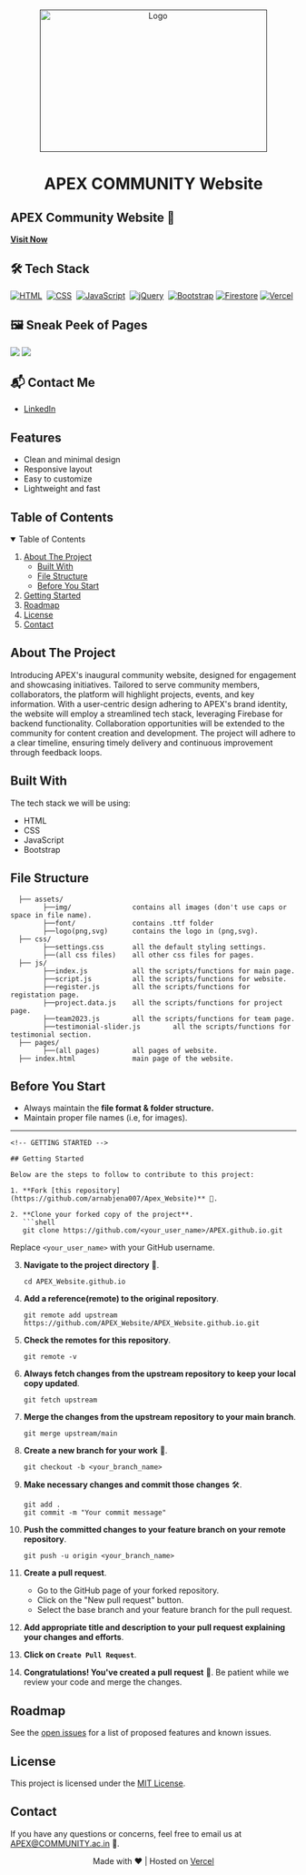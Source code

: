 <!-- PROJECT LOGO -->
<br />
<p align="center">
  <a href="">
    <img src="./assets/logo.svg" alt="Logo" width="400" height="250">
  </a>
  <h1 align="center">APEX COMMUNITY Website</h1>
</p>

## APEX Community Website 🔗
[**Visit Now**](https://apex-website-glues.vercel.app/)

## 🛠️ Tech Stack
[![HTML](https://img.shields.io/badge/HTML5-%23E34F26.svg?&style=for-the-badge&logo=html5&logoColor=white)](https://github.com/arnabjena007/Portfolio-Website/search?l=html)&nbsp;
[![CSS](https://img.shields.io/badge/CSS3-%231572B6.svg?&style=for-the-badge&logo=css3&logoColor=white)](https://github.com/arnabjena007/Portfolio-Website/search?l=css)&nbsp;
[![JavaScript](https://img.shields.io/badge/JavaScript-%23323330.svg?&style=for-the-badge&logo=javascript&logoColor=%23F7DF1E)](https://github.com/arnabjena007/Portfolio-Website/search?l=javascript)&nbsp;
[![jQuery](https://img.shields.io/badge/jQuery-%230769AD.svg?style=for-the-badge&logo=jquery&logoColor=white)](https://github.com/arnabjena007/Portfolio-Website/search?l=javascript)&nbsp;
[![Bootstrap](https://img.shields.io/badge/Bootstrap-%23563D7C.svg?style=for-the-badge&logo=bootstrap&logoColor=white)](https://github.com/arnabjena007/Portfolio-Website/search?l=css)
[![Firestore](https://img.shields.io/badge/Firestore-%23FFA500.svg?style=for-the-badge&logo=firebase&logoColor=white)](https://firebase.google.com/docs/firestore)
[![Vercel](https://img.shields.io/badge/Vercel-%23FF0000.svg?style=for-the-badge&logo=vercel&logoColor=white)](https://vercel.com/)

## 🖼️ Sneak Peek of Pages
<img src="./assets/1.png">
<img src="./assets/2.png">

## 📬 Contact Me
- [LinkedIn](https://www.linkedin.com/in/arnabjena/)

## Features
- Clean and minimal design
- Responsive layout
- Easy to customize
- Lightweight and fast

## Table of Contents
<details open="open">
  <summary>Table of Contents</summary>
  <ol>
    <li>
      <a href="#about-the-project">About The Project</a>
      <ul>
        <li><a href="#built-with">Built With</a></li>
        <li><a href="#file-structure">File Structure</a></li>
        <li><a href="#before-you-start"> Before You Start</a></li>
      </ul>
    </li>
    <li><a href="#getting-started">Getting Started</a></li>
    <li><a href="#roadmap">Roadmap</a></li>
    <li><a href="#license">License</a></li>
    <li><a href="#contact">Contact</a></li>
  </ol>
</details>

<!-- ABOUT THE PROJECT -->

## About The Project

Introducing APEX's inaugural community website, designed for engagement and showcasing initiatives. Tailored to serve community members, collaborators, the platform will highlight projects, events, and key information. With a user-centric design adhering to APEX's brand identity, the website will employ a streamlined tech stack, leveraging Firebase for backend functionality. Collaboration opportunities will be extended to the community for content creation and development. The project will adhere to a clear timeline, ensuring timely delivery and continuous improvement through feedback loops. 

## Built With

The tech stack we will be using:

- HTML
- CSS
- JavaScript
- Bootstrap

<!-- USAGE EXAMPLES -->

## File Structure

```
  ├── assets/
        ├──img/               contains all images (don't use caps or space in file name).
        ├──font/              contains .ttf folder
        ├──logo(png,svg)      contains the logo in (png,svg).
  ├── css/
        ├──settings.css       all the default styling settings.
        ├──(all css files)    all other css files for pages.
  ├── js/
        ├──index.js           all the scripts/functions for main page.
        ├──script.js          all the scripts/functions for website.
        ├──register.js        all the scripts/functions for registation page.
        ├──project.data.js    all the scripts/functions for project page.
        ├──team2023.js        all the scripts/functions for team page.
        ├──testimonial-slider.js        all the scripts/functions for testimonial section.
  ├── pages/
        ├──(all pages)        all pages of website.
  ├── index.html              main page of the website.
```

<!-- NOTE -->

## Before You Start

- Always maintain the **file format & folder structure.**
- Maintain proper file names (i.e, for images).

---

<!-- GETTING STARTED -->

```
<!-- GETTING STARTED -->

## Getting Started

Below are the steps to follow to contribute to this project:

1. **Fork [this repository](https://github.com/arnabjena007/Apex_Website)** 🍴.

2. **Clone your forked copy of the project**.
   ```shell
   git clone https://github.com/<your_user_name>/APEX.github.io.git
   ```
   Replace `<your_user_name>` with your GitHub username.

3. **Navigate to the project directory** 📁.
   ```shell
   cd APEX_Website.github.io
   ```

4. **Add a reference(remote) to the original repository**.
   ```shell
   git remote add upstream https://github.com/APEX_Website/APEX_Website.github.io.git
   ```

5. **Check the remotes for this repository**.
   ```shell
   git remote -v
   ```

6. **Always fetch changes from the upstream repository to keep your local copy updated**.
   ```shell
   git fetch upstream
   ```

7. **Merge the changes from the upstream repository to your main branch**.
   ```shell
   git merge upstream/main
   ```

8. **Create a new branch for your work** 🌿.
   ```shell
   git checkout -b <your_branch_name>
   ```

9. **Make necessary changes and commit those changes** 🛠️.
   ```shell
   git add .
   git commit -m "Your commit message"
   ```

10. **Push the committed changes to your feature branch on your remote repository**.
    ```shell
    git push -u origin <your_branch_name>
    ```

11. **Create a pull request**.
    - Go to the GitHub page of your forked repository.
    - Click on the "New pull request" button.
    - Select the base branch and your feature branch for the pull request.

12. **Add appropriate title and description to your pull request explaining your changes and efforts**.

13. **Click on `Create Pull Request`**.

14. **Congratulations! You've created a pull request** 🎉. Be patient while we review your code and merge the changes.

<!-- ROADMAP -->

## Roadmap

See the [open issues](https://github.com/APEX_Website) for a list of proposed features and known issues.

<!-- LICENSE -->

## License

This project is licensed under the [MIT License](LICENSE).

<!-- CONTACT -->

## Contact

If you have any questions or concerns, feel free to email us at APEX@COMMUNITY.ac.in 📧.

<p align="center">Made with ❤️ | Hosted on <a href="https://apex-website-gules.vercel.app/">Vercel</a></p>
